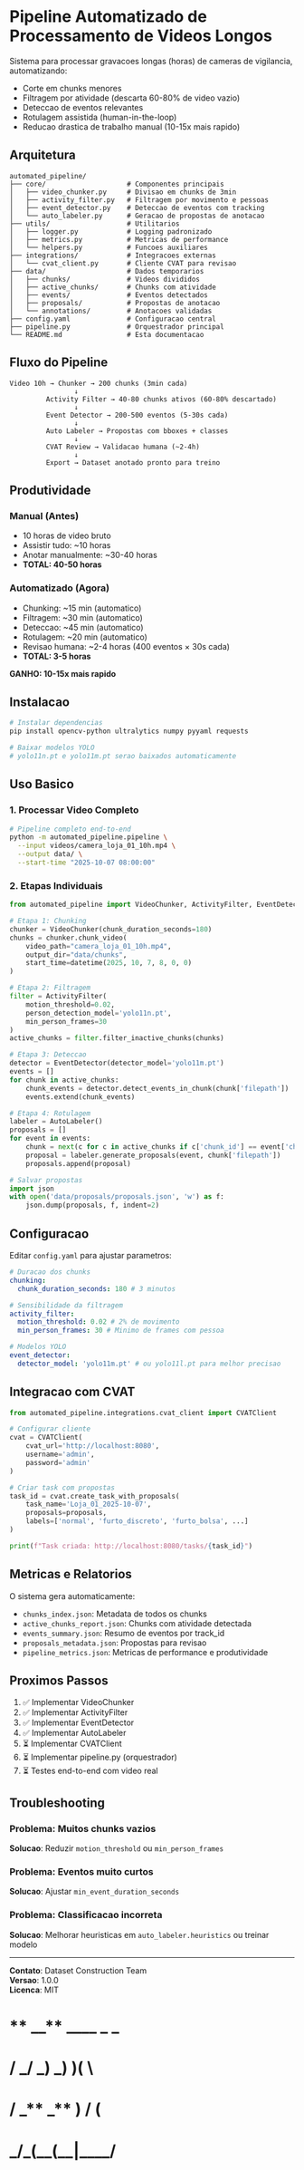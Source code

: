 # Pipeline Automatizado de Processamento de Videos Longos

Sistema para processar gravacoes longas (horas) de cameras de vigilancia, automatizando:

- Corte em chunks menores
- Filtragem por atividade (descarta 60-80% de video vazio)
- Deteccao de eventos relevantes
- Rotulagem assistida (human-in-the-loop)
- Reducao drastica de trabalho manual (10-15x mais rapido)

## Arquitetura

```
automated_pipeline/
├── core/                    # Componentes principais
│   ├── video_chunker.py     # Divisao em chunks de 3min
│   ├── activity_filter.py   # Filtragem por movimento e pessoas
│   ├── event_detector.py    # Deteccao de eventos com tracking
│   └── auto_labeler.py      # Geracao de propostas de anotacao
├── utils/                   # Utilitarios
│   ├── logger.py            # Logging padronizado
│   ├── metrics.py           # Metricas de performance
│   └── helpers.py           # Funcoes auxiliares
├── integrations/            # Integracoes externas
│   └── cvat_client.py       # Cliente CVAT para revisao
├── data/                    # Dados temporarios
│   ├── chunks/              # Videos divididos
│   ├── active_chunks/       # Chunks com atividade
│   ├── events/              # Eventos detectados
│   ├── proposals/           # Propostas de anotacao
│   └── annotations/         # Anotacoes validadas
├── config.yaml              # Configuracao central
├── pipeline.py              # Orquestrador principal
└── README.md                # Esta documentacao
```

## Fluxo do Pipeline

```
Video 10h → Chunker → 200 chunks (3min cada)
                ↓
         Activity Filter → 40-80 chunks ativos (60-80% descartado)
                ↓
         Event Detector → 200-500 eventos (5-30s cada)
                ↓
         Auto Labeler → Propostas com bboxes + classes
                ↓
         CVAT Review → Validacao humana (~2-4h)
                ↓
         Export → Dataset anotado pronto para treino
```

## Produtividade

### Manual (Antes)

- 10 horas de video bruto
- Assistir tudo: ~10 horas
- Anotar manualmente: ~30-40 horas
- **TOTAL: 40-50 horas**

### Automatizado (Agora)

- Chunking: ~15 min (automatico)
- Filtragem: ~30 min (automatico)
- Deteccao: ~45 min (automatico)
- Rotulagem: ~20 min (automatico)
- Revisao humana: ~2-4 horas (400 eventos × 30s cada)
- **TOTAL: 3-5 horas**

**GANHO: 10-15x mais rapido**

## Instalacao

```bash
# Instalar dependencias
pip install opencv-python ultralytics numpy pyyaml requests

# Baixar modelos YOLO
# yolo11n.pt e yolo11m.pt serao baixados automaticamente
```

## Uso Basico

### 1. Processar Video Completo

```bash
# Pipeline completo end-to-end
python -m automated_pipeline.pipeline \
  --input videos/camera_loja_01_10h.mp4 \
  --output data/ \
  --start-time "2025-10-07 08:00:00"
```

### 2. Etapas Individuais

```python
from automated_pipeline import VideoChunker, ActivityFilter, EventDetector, AutoLabeler

# Etapa 1: Chunking
chunker = VideoChunker(chunk_duration_seconds=180)
chunks = chunker.chunk_video(
    video_path="camera_loja_01_10h.mp4",
    output_dir="data/chunks",
    start_time=datetime(2025, 10, 7, 8, 0, 0)
)

# Etapa 2: Filtragem
filter = ActivityFilter(
    motion_threshold=0.02,
    person_detection_model='yolo11n.pt',
    min_person_frames=30
)
active_chunks = filter.filter_inactive_chunks(chunks)

# Etapa 3: Deteccao
detector = EventDetector(detector_model='yolo11m.pt')
events = []
for chunk in active_chunks:
    chunk_events = detector.detect_events_in_chunk(chunk['filepath'])
    events.extend(chunk_events)

# Etapa 4: Rotulagem
labeler = AutoLabeler()
proposals = []
for event in events:
    chunk = next(c for c in active_chunks if c['chunk_id'] == event['chunk_id'])
    proposal = labeler.generate_proposals(event, chunk['filepath'])
    proposals.append(proposal)

# Salvar propostas
import json
with open('data/proposals/proposals.json', 'w') as f:
    json.dump(proposals, f, indent=2)
```

## Configuracao

Editar `config.yaml` para ajustar parametros:

```yaml
# Duracao dos chunks
chunking:
  chunk_duration_seconds: 180 # 3 minutos

# Sensibilidade da filtragem
activity_filter:
  motion_threshold: 0.02 # 2% de movimento
  min_person_frames: 30 # Minimo de frames com pessoa

# Modelos YOLO
event_detector:
  detector_model: 'yolo11m.pt' # ou yolo11l.pt para melhor precisao
```

## Integracao com CVAT

```python
from automated_pipeline.integrations.cvat_client import CVATClient

# Configurar cliente
cvat = CVATClient(
    cvat_url='http://localhost:8080',
    username='admin',
    password='admin'
)

# Criar task com propostas
task_id = cvat.create_task_with_proposals(
    task_name='Loja_01_2025-10-07',
    proposals=proposals,
    labels=['normal', 'furto_discreto', 'furto_bolsa', ...]
)

print(f"Task criada: http://localhost:8080/tasks/{task_id}")
```

## Metricas e Relatorios

O sistema gera automaticamente:

- `chunks_index.json`: Metadata de todos os chunks
- `active_chunks_report.json`: Chunks com atividade detectada
- `events_summary.json`: Resumo de eventos por track_id
- `proposals_metadata.json`: Propostas para revisao
- `pipeline_metrics.json`: Metricas de performance e produtividade

## Proximos Passos

1. ✅ Implementar VideoChunker
2. ✅ Implementar ActivityFilter
3. ✅ Implementar EventDetector
4. ✅ Implementar AutoLabeler
5. ⏳ Implementar CVATClient
6. ⏳ Implementar pipeline.py (orquestrador)
7. ⏳ Testes end-to-end com video real

## Troubleshooting

### Problema: Muitos chunks vazios

**Solucao**: Reduzir `motion_threshold` ou `min_person_frames`

### Problema: Eventos muito curtos

**Solucao**: Ajustar `min_event_duration_seconds`

### Problema: Classificacao incorreta

**Solucao**: Melhorar heuristicas em `auto_labeler.heuristics` ou treinar modelo

---

**Contato**: Dataset Construction Team  
**Versao**: 1.0.0  
**Licenca**: MIT

# ** \_\_** \__\_\_ _ \_

# / \_\/ **_) _**) )( \

# / \_** \_** ) \/ (

# \_/\_(\_**\_(\_\_**|\_\_\_\_/
